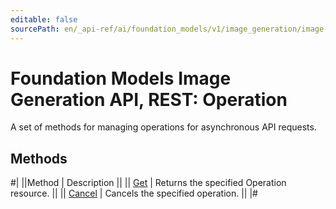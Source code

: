 ```yaml
---
editable: false
sourcePath: en/_api-ref/ai/foundation_models/v1/image_generation/image-generation/api-ref/Operation/index.md
---
```


# Foundation Models Image Generation API, REST: Operation

A set of methods for managing operations for asynchronous API requests.

## Methods

#|
||Method | Description ||
|| [Get](get.md) | Returns the specified Operation resource. ||
|| [Cancel](cancel.md) | Cancels the specified operation. ||
|#